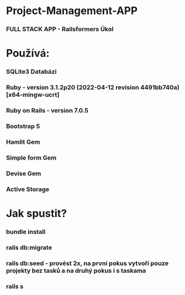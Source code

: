 # Project-Management-APP
### FULL STACK APP - Railsformers Úkol

# Používá:
### SQLite3 Databázi
### Ruby - version 3.1.2p20 (2022-04-12 revision 4491bb740a) [x64-mingw-ucrt]
### Ruby on Rails - version 7.0.5
### Bootstrap 5
### Hamlit Gem
### Simple form Gem
### Devise Gem
### Active Storage

# Jak spustit?
### bundle install
### rails db:migrate
### rails db:seed - provést 2x, na první pokus vytvoří pouze projekty bez tasků a na druhý pokus i s taskama
### rails s
